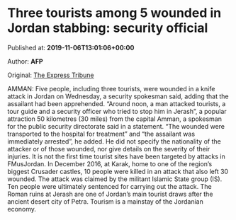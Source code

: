 
# Three tourists among 5 wounded in Jordan stabbing: security official

Published at: **2019-11-06T13:01:06+00:00**

Author: **AFP**

Original: [The Express Tribune](https://tribune.com.pk/story/2094781/3-three-tourists-among-5-wounded-jordan-stabbing-security-official/)

AMMAN: Five people, including three tourists, were wounded in a knife attack in Jordan on Wednesday, a security spokesman said, adding that the assailant had been apprehended.
“Around noon, a man attacked tourists, a tour guide and a security officer who tried to stop him in Jerash”, a popular attraction 50 kilometres (30 miles) from the capital Amman, a spokesman for the public security directorate said in a statement.
“The wounded were transported to the hospital for treatment” and “the assailant was immediately arrested”, he added.
He did not specify the nationality of the attacker or of those wounded, nor give details on the severity of their injuries.
It is not the first time tourist sites have been targeted by attacks in FMusJordan.
In December 2016, at Karak, home to one of the region’s biggest Crusader castles, 10 people were killed in an attack that also left 30 wounded.
The attack was claimed by the militant Islamic State group (IS). Ten people were ultimately sentenced for carrying out the attack.
The Roman ruins at Jerash are one of Jordan’s main tourist draws after the ancient desert city of Petra.
Tourism is a mainstay of the Jordanian economy.
